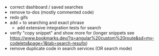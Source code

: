 * correct dashboard / saved searches
* remove to-dos (mostly commented code)
* redo gifs
* add + to searching and exact phrase
  * add extensive integration tests for search
* verify "copy snippet" and show more for (longer snippets see https://www.bookmarks.dev/?q=angular%20custom%20route&sd=my-codelets&page=1&tab=search-results)
* remove duplicate code in search services (OR search mode)
